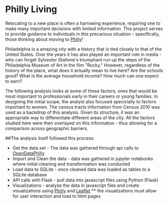 # Philly Living

Relocating to a new place is often a harrowing experience, requiring one to make many important decisions with limited information. This project serves to provide guidance to individuals in this precarious situation - specifically, those thinking about moving to [Philly](https://www.phila.gov/)!

Philadelphia is a amazing city with a history that is tied closely to that of the United States. Over the years it has also played an important role in media - who can forget Sylvester Stallone's triumphant run up the steps of the Philadelphia Museum of Art in the film "Rocky." However, regardless of the history of the place, what does it actually mean to live here? Are the schools good? What is the average household income? How much can one expect to earn?

The following analysis looks at some of these factors, ones that would be most important to professionals early in their careers or young families. In designing the initial scope, the analyst also focused specicially to factors important to women. The census tracts information from Census 2010 was used as a backdrop of this analysis. Given its structure, it was an appropriate way to differentiate different areas of the city. All the factors studied here were then overlayed on this information - thus allowing for a comparison across geographic barriers. 

##The analysis itself followed this process:
   * Get the data set - The data was gathered through api calls to [OpenDataPhilly](https://www.opendataphilly.org/dataset)
   * Import and Clean the data - data was gathered in jupyter notebooks where initial cleaning and transformation was conducted
   * Load data to SQLite - once cleaned data was loaded as tables to a SQLite database
   * API calls with Flask - pull data into javascript files using Python (Flask)
   * Visualizations - analyze the data in javascript files and create visualizations using [Plotly](https://plotly.com/) and [Leaflet](https://leafletjs.com/)
   ** the visualizations must allow for user interaction and load to html pages